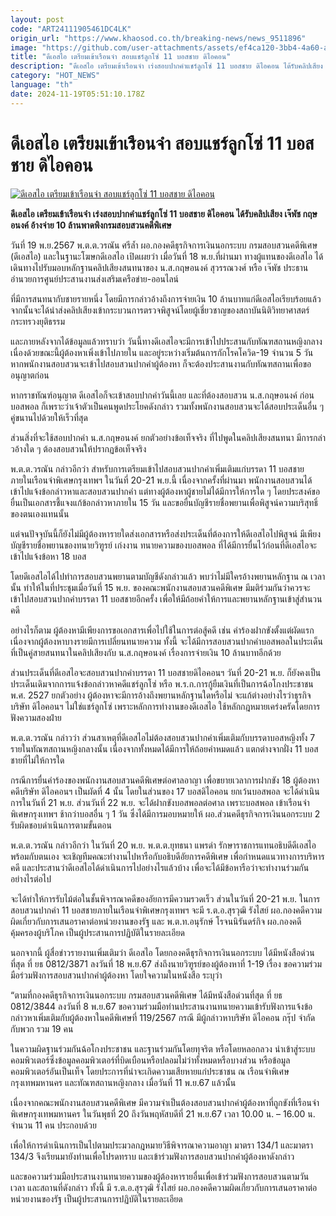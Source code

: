 ```yaml
---
layout: post
code: "ART24111905461DC4LK"
origin_url: "https://www.khaosod.co.th/breaking-news/news_9511896"
image: "https://github.com/user-attachments/assets/ef4ca120-3bb4-4a60-a0d5-665e529d6a81"
title: "ดีเอสไอ เตรียมเข้าเรือนจำ สอบแชร์ลูกโซ่ 11 บอสชาย ดิไอคอน"
description: "ดีเอสไอ เตรียมเข้าเรือนจำ เร่งสอบปากคำแชร์ลูกโซ่ 11 บอสชาย ดิไอคอน ได้รับคลิปเสียง เจ๊พัช กฤษอนงค์ อ้างจ่าย 10 ล้านพาดพิงกรมสอบสวนคดีพิเศษ"
category: "HOT_NEWS"
language: "th"
date: 2024-11-19T05:51:10.178Z
---
```


# ดีเอสไอ เตรียมเข้าเรือนจำ สอบแชร์ลูกโซ่ 11 บอสชาย ดิไอคอน

[![ดีเอสไอ เตรียมเข้าเรือนจำ สอบแชร์ลูกโซ่ 11 บอสชาย ดิไอคอน](https://www.khaosod.co.th/wpapp/uploads/2024/11/The-Icon-1.jpg "ดีเอสไอ เตรียมเข้าเรือนจำ สอบแชร์ลูกโซ่ 11 บอสชาย ดิไอคอน")](https://www.khaosod.co.th/wpapp/uploads/2024/11/The-Icon-1.jpg)

**ดีเอสไอ เตรียมเข้าเรือนจำ เร่งสอบปากคำแชร์ลูกโซ่ 11 บอสชาย ดิไอคอน ได้รับคลิปเสียง เจ๊พัช กฤษอนงค์ อ้างจ่าย 10 ล้านพาดพิงกรมสอบสวนคดีพิเศษ**

วันที่ 19 พ.ย.2567 พ.ต.ต.วรณัน ศรีล้ำ ผอ.กองคดีธุรกิจการเงินนอกระบบ กรมสอบสวนคดีพิเศษ (ดีเอสไอ) และในฐานะโฆษกดีเอสไอ เปิดเผยว่า เมื่อวันที่ 18 พ.ย.ที่ผ่านมา ทางผู้แทนของดีเอสไอ ได้เดินทางไปรับมอบหลักฐานคลิปเสียงสนทนาของ น.ส.กฤษอนงค์ สุวรรณวงศ์ หรือ เจ๊พัช ประธานอำนวยการศูนย์ประสานงานส่งเสริมเครือข่าย-ออนไลน์

ที่มีการสนทนากับชายรายหนึ่ง โดยมีการกล่าวอ้างถึงการจ่ายเงิน 10 ล้านบาทแก่ดีเอสไอเรียบร้อยแล้ว จากนั้นจะได้นำส่งคลิปเสียงเข้ากระบวนการตรวจพิสูจน์โดยผู้เชี่ยวชาญของสถาบันนิติวิทยาศาสตร์ กระทรวงยุติธรรม

และภายหลังจากได้ข้อมูลแล้วทราบว่า วันนี้ทางดีเอสไอจะมีการเข้าไปประสานกับทัณฑสถานหญิงกลาง เนื่องด้วยขณะนี้ผู้ต้องหาเพิ่งเข้าไปภายใน และอยู่ระหว่างเริ่มต้นการกักโรคโควิด-19 จำนวน 5 วัน หากพนักงานสอบสวนจะเข้าไปสอบสวนปากคำผู้ต้องหา ก็จะต้องประสานงานกับทัณฑสถานเพื่อขออนุญาตก่อน

หากราชทัณฑ์อนุญาต ดีเอสไอก็จะเข้าสอบปากคำวันนี้เลย และที่ต้องสอบสวน น.ส.กฤษอนงค์ ก่อนบอสพอล ก็เพราะว่าเจ้าตัวเป็นคนพูดประโยคดังกล่าว รวมทั้งพนักงานสอบสวนจะได้สอบประเด็นอื่น ๆ คู่ขนานไปด้วยให้เร็วที่สุด

ส่วนสิ่งที่จะใช้สอบปากคำ น.ส.กฤษอนงค์ ยกตัวอย่างข้อเท็จจริง ที่ไปพูดในคลิปเสียงสนทนา มีการกล่าวอ้างใด ๆ ต้องสอบสวนให้ปรากฏข้อเท็จจริง

พ.ต.ต.วรณัน กล่าวอีกว่า สำหรับการเตรียมเข้าไปสอบสวนปากคำเพิ่มเติมแก่บรรดา 11 บอสชายภายในเรือนจำพิเศษกรุงเทพฯ ในวันที่ 20-21 พ.ย.นี้ เนื่องจากครั้งที่ผ่านมา พนักงานสอบสวนได้เข้าไปแจ้งข้อกล่าวหาและสอบสวนปากคำ แต่ทางผู้ต้องหาผู้ชายไม่ได้มีการให้การใด ๆ โดยประสงค์ขอยื่นเป็นเอกสารชี้แจงแก้ข้อกล่าวหาภายใน 15 วัน และขอยื่นบัญชีรายชื่อพยานเพื่อพิสูจน์ความบริสุทธิ์ของตนเองแทนนั้น

แต่จนปัจจุบันนี้ก็ยังไม่มีผู้ต้องหารายใดส่งเอกสารหรือส่งประเด็นที่ต้องการให้ดีเอสไอไปพิสูจน์ มีเพียงบัญชีรายชื่อพยานของทนายวิฑูรย์ เก่งงาน ทนายความของบอสพอล ที่ได้มีการยื่นไว้ก่อนที่ดีเอสไอจะเข้าไปแจ้งข้อหา 18 บอส

โดยดีเอสไอได้ไปทำการสอบสวนพยานตามบัญชีดังกล่าวแล้ว พบว่าไม่มีใครอ้างพยานหลักฐาน ณ เวลานั้น ทำให้ในที่ประชุมเมื่อวันที่ 15 พ.ย. ของคณะพนักงานสอบสวนคดีพิเศษ มีมติร่วมกันว่าควรจะเข้าไปสอบสวนปากคำบรรดา 11 บอสชายอีกครั้ง เพื่อให้มีถ้อยคำให้การและพยานหลักฐานเข้าสู่สำนวนคดี

อย่างไรก็ตาม ผู้ต้องหามีเพียงการขอเอกสารเพื่อไปใช้ในการต่อสู้คดี เช่น คำร้องฝากขังตั้งแต่ผัดแรก เนื่องจากผู้ต้องหาบางรายมีการเปลี่ยนทนายความ ทั้งนี้ จะได้มีการสอบสวนปากคำบอสพอลในประเด็นที่เป็นคู่สายสนทนาในคลิปเสียงกับ น.ส.กฤษอนงค์ เรื่องการจ่ายเงิน 10 ล้านบาทอีกด้วย

ส่วนประเด็นที่ดีเอสไอจะสอบสวนปากคำบรรดา 11 บอสชายดิไอคอนฯ วันที่ 20-21 พ.ย. ก็ยังคงเป็นประเด็นเดิมจากการแจ้งข้อกล่าวหาคดีแชร์ลูกโซ่ หรือ พ.ร.ก.การกู้ยืมเงินที่เป็นการฉ้อโกงประชาชน พ.ศ. 2527 ยกตัวอย่าง ผู้ต้องหาจะมีการอ้างถึงพยานหลักฐานใดหรือไม่ จะแก้ต่างอย่างไรว่าธุรกิจบริษัท ดิไอคอนฯ ไม่ใช่แชร์ลูกโซ่ เพราะหลักการทำงานของดีเอสไอ ใช้หลักกฎหมายเคร่งครัดโดยการฟังความสองฝ่าย

พ.ต.ต.วรณัน กล่าวว่า ส่วนสาเหตุที่ดีเอสไอไม่ต้องสอบสวนปากคำเพิ่มเติมกับบรรดาบอสหญิงทั้ง 7 รายในทัณฑสถานหญิงกลางนั้น เนื่องจากทั้งหมดได้มีการให้ถ้อยคำหมดแล้ว แตกต่างจากฝั่ง 11 บอสชายที่ไม่ให้การใด

กรณีการยื่นคำร้องของพนักงานสอบสวนคดีพิเศษต่อศาลอาญา เพื่อขยายเวลาการฝากขัง 18 ผู้ต้องหาคดีบริษัท ดิไอคอนฯ เป็นผัดที่ 4 นั้น โดยในส่วนของ 17 บอสดิไอคอน ยกเว้นบอสพอล จะได้ดำเนินการในวันที่ 21 พ.ย. ส่วนวันที่ 22 พ.ย. จะได้ฝากขังบอสพอลต่อศาล เพราะบอสพอล เข้าเรือนจำพิเศษกรุงเทพฯ ช้ากว่าบอสอื่น ๆ 1 วัน ซึ่งได้มีการมอบหมายให้ ผอ.ส่วนคดีธุรกิจการเงินนอกระบบ 2 รับผิดชอบดำเนินการตามขั้นตอน

พ.ต.ต.วรณัน กล่าวอีกว่า ในวันที่ 20 พ.ย. พ.ต.ต.ยุทธนา แพรดำ รักษาราชการแทนอธิบดีดีเอสไอ พร้อมกับตนเอง จะเชิญทีมคณะทำงานไปหารือกับอธิบดีอัยการคดีพิเศษ เพื่อกำหนดแนวทางการบริหารคดี และประสานว่าดีเอสไอได้ดำเนินการไปอย่างไรแล้วบ้าง เพื่อจะได้มีข้อหารือว่าจะทำงานร่วมกันอย่างไรต่อไป

จะได้ทำให้การรับไม้ต่อในชั้นพิจารณาคดีของอัยการมีความรวดเร็ว ส่วนในวันที่ 20-21 พ.ย. ในการสอบสวนปากคำ 11 บอสชายภายในเรือนจำพิเศษกรุงเทพฯ จะมี ร.ต.อ.สุรวุฒิ รังไสย์ ผอ.กองคดีความผิดเกี่ยวกับการเสนอราคาต่อหน่วยงานของรัฐ และ พ.ต.ท.อนุรักษ์ โรจนนิรันดร์กิจ ผอ.กองคดีคุ้มครองผู้บริโภค เป็นผู้ประสานการปฏิบัติในรายละเอียด

นอกจากนี้ ผู้สื่อข่าวรายงานเพิ่มเติมว่า ดีเอสไอ โดยกองคดีธุรกิจการเงินนอกระบบ ได้มีหนังสือด่วนที่สุด ที่ ยธ 0812/3871 ลงวันที่ 18 พ.ย.67 ส่งถึงนายวิฑูรย์ของผู้ต้องหาที่ 1-19 เรื่อง ขอความร่วมมือร่วมฟังการสอบสวนปากคำผู้ต้องหา โดยใจความในหนังสือ ระบุว่า

“ตามที่กองคดีธุรกิจการเงินนอกระบบ กรมสอบสวนคดีพิเศษ ได้มีหนังสือด่วนที่สุด ที่ ยธ 0812/3844 ลงวันที่ 8 พ.ย.67 ขอความร่วมมือท่านประสานงานทนายความเข้ารับฟังการแจ้งข้อกล่าวหาเพิ่มเติมกับผู้ต้องหาในคดีพิเศษที่ 119/2567 กรณี มีผู้กล่าวหาบริษัท ดิไอคอน กรุ๊ป จำกัด กับพวก รวม 19 คน

ในความผิดฐานร่วมกันฉ้อโกงประชาชน และฐานร่วมกันโดยทุจริต หรือโดยหลอกลวง นำเข้าสู่ระบบคอมพิวเตอร์ซึ่งข้อมูลคอมพิวเตอร์ที่บิดเบือนหรือปลอมไม่ว่าทั้งหมดหรือบางส่วน หรือข้อมูลคอมพิวเตอร์อันเป็นเท็จ โดยประการที่น่าจะเกิดความเสียหายแก่ประชาชน ณ เรือนจำพิเศษกรุงเทพมหานคร และทัณฑสถานหญิงกลาง เมื่อวันที่ 11 พ.ย.67 แล้วนั้น

เนื่องจากคณะพนักงานสอบสวนคดีพิเศษ มีความจำเป็นต้องสอบสวนปากคำผู้ต้องหาที่ถูกขังที่เรือนจำพิเศษกรุงเทพมหานคร ในวันพุธที่ 20 ถึงวันพฤหัสบดีที่ 21 พ.ย.67 เวลา 10.00 น. – 16.00 น. จำนวน 11 คน ประกอบด้วย

เพื่อให้การดำเนินการเป็นไปตามประมวลกฎหมายวิธีพิจารณาความอาญา มาตรา 134/1 และมาตรา 134/3 จึงเรียนมายังท่านเพื่อโปรดทราบ และเข้าร่วมฟังการสอบสวนปากคำผู้ต้องหาดังกล่าว

และขอความร่วมมือประสานงานทนายความของผู้ต้องหารายอื่นเพื่อเข้าร่วมฟังการสอบสวนตามวัน เวลา และสถานที่ดังกล่าว ทั้งนี้ มี ร.ต.อ.สุรวุฒิ รังไสย์ ผอ.กองคดีความผิดเกี่ยวกับการเสนอราคาต่อหน่วยงานของรัฐ เป็นผู้ประสานการปฏิบัติในรายละเอียด